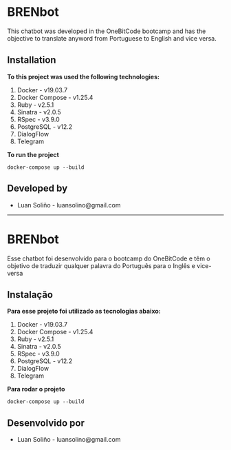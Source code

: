 # BRENbot

This chatbot was developed in the OneBitCode bootcamp and has the objective to translate anyword from Portuguese to English and vice versa.

<h2>Installation</h2>

<strong> To this project was used the following technologies: </strong>
<ol>
  <li>Docker - v19.03.7</li>
  <li>Docker Compose - v1.25.4</li>
  <li>Ruby - v2.5.1</li>
  <li>Sinatra - v2.0.5</li>
  <li>RSpec - v3.9.0</li>
  <li>PostgreSQL - v12.2</li>
  <li>DialogFlow</li>
  <li>Telegram</li>
</ol>

<strong> To run the project </strong>
```
docker-compose up --build
```

<h2>Developed by</h2>
<ul>
  <li>Luan Soliño - luansolino@gmail.com</li>
</ul>

<hr>

# BRENbot

Esse chatbot foi desenvolvido para o bootcamp do OneBitCode e têm o objetivo de traduzir qualquer palavra do Português para o Inglês e vice-versa

<h2>Instalação</h2>

<strong> Para esse projeto foi utilizado as tecnologias abaixo: </strong>
<ol>
  <li>Docker - v19.03.7</li>
  <li>Docker Compose - v1.25.4</li>
  <li>Ruby - v2.5.1</li>
  <li>Sinatra - v2.0.5</li>
  <li>RSpec - v3.9.0</li>
  <li>PostgreSQL - v12.2</li>
  <li>DialogFlow</li>
  <li>Telegram</li>
</ol>

<strong> Para rodar o projeto </strong>
```
docker-compose up --build
```

<h2>Desenvolvido por</h2>
<ul>
  <li>Luan Soliño - luansolino@gmail.com</li>
</ul>
